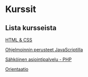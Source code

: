 # Kurssit

## Lista kursseista
[ HTML & CSS ](./html&css/index.md)

[ Ohjelmoinnin perusteet JavaScriptilla ](./javascript/index.md)

[Sähköinen asiointipalvelu - PHP](./php/index.md)

[ Orientaatio ](./orientaatio2023/index.md)